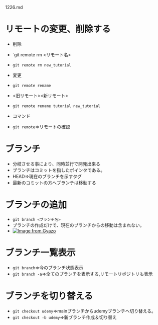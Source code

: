 1226.md
# リモートの変更、削除する
- 削除
- `git remote rm <リモート名>
- `git remote rm new_tutorial`

- 変更
- `git remote rename`
- <旧リモート><新リモート>
- `git remote rename tutorial new_tutorial`

- コマンド
- `git remote`⇒リモートの確認

# ブランチ
- 分岐させる事により、同時並行で開発出来る
- ブランチはコミットを指したポインタである。
- HEAD⇒現在のブランチを示すタグ
- 最新のコミットの方へブランチは移動する

# ブランチの追加
- `git branch <ブランチ名>`
- ブランチの作成だけで、現在のブランチからの移動は含まれない。
- [![Image from Gyazo](https://i.gyazo.com/11a1052033c8a587fcd05c8a55e3b1b0.png)](https://gyazo.com/11a1052033c8a587fcd05c8a55e3b1b0)

# ブランチ一覧表示
- `git branch`⇒今のブランチ状態表示
- `git branch -a`⇒全てのブランチを表示する,リモートリポジトリも表示

# ブランチを切り替える
- `git checkout udemy`⇒mainブランチからudemyブランチへ切り替える。
- `git checkout -b udemy`⇒新ブランチ作成＆切り替え

